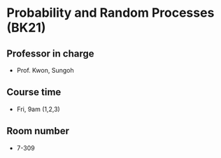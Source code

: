 # Probability and Random Processes (BK21)
## Professor in charge
- Prof. Kwon, Sungoh
## Course time
- Fri, 9am (1,2,3)
## Room number
- 7-309
